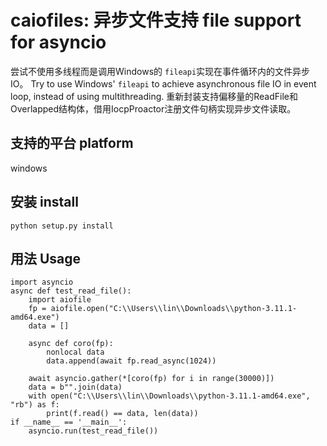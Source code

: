 # caiofiles: 异步文件支持 file support for asyncio

尝试不使用多线程而是调用Windows的 `fileapi`实现在事件循环内的文件异步IO。
Try to use Windows' `fileapi` to  achieve asynchronous file IO in event loop, instead of using multithreading.
重新封装支持偏移量的ReadFile和Overlapped结构体，借用IocpProactor注册文件句柄实现异步文件读取。

## 支持的平台 platform
windows

## 安装 install
    python setup.py install

## 用法 Usage
    import asyncio
    async def test_read_file():
        import aiofile
        fp = aiofile.open("C:\\Users\\lin\\Downloads\\python-3.11.1-amd64.exe")
        data = []
        
        async def coro(fp):
            nonlocal data
            data.append(await fp.read_async(1024))
        
        await asyncio.gather(*[coro(fp) for i in range(30000)])
        data = b"".join(data)
        with open("C:\\Users\\lin\\Downloads\\python-3.11.1-amd64.exe", "rb") as f:
            print(f.read() == data, len(data))
    if __name__ == '__main__':
        asyncio.run(test_read_file())